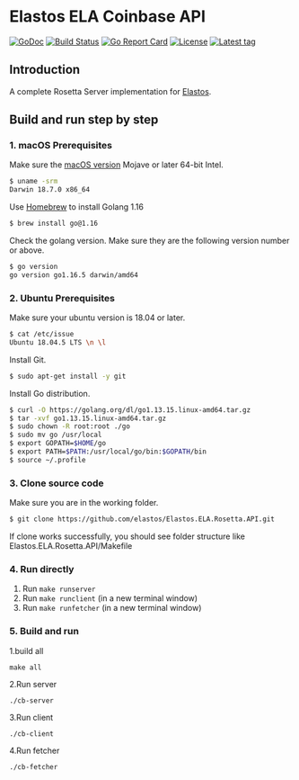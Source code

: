 Elastos ELA Coinbase API
===========
[![GoDoc](https://godoc.org/github.com/elastos/Elastos.ELA.Coinbase.API?status.svg)](https://github.com/coinbase/rosetta-sdk-go) [![Build Status](https://travis-ci.com/elastos/Elastos.ELA.Coinbase.API.svg?branch=release_v0.0.1)](https://travis-ci.com/elastos/Elastos.ELA.Coinbase.API) [![Go Report Card](https://goreportcard.com/badge/github.com/elastos/Elastos.ELA.Coinbase.API)](https://goreportcard.com/report/github.com/elastos/Elastos.ELA.Coinbase.API) [![License](https://badges.fyi/github/license/elastos/Elastos.ELA.Coinbase.API)](https://github.com/elastos/Elastos.ELA.Coinbase.API/blob/master/LICENSE) [![Latest tag](https://badges.fyi/github/latest-tag/elastos/Elastos.ELA.Coinbase.API)](https://github.com/elastos/Elastos.ELA.Coinbase.API/releases)
## Introduction
A complete Rosetta Server implementation for [Elastos](https://github.com/elastos/Elastos.ELA).

## Build and run step by step

### 1. macOS Prerequisites

Make sure the [macOS version](https://en.wikipedia.org/wiki/MacOS#Release_history) Mojave or later 64-bit Intel.

```bash
$ uname -srm
Darwin 18.7.0 x86_64
```

Use [Homebrew](https://brew.sh/) to install Golang 1.16

```bash
$ brew install go@1.16
```

Check the golang version. Make sure they are the following version number or above.

```bash
$ go version
go version go1.16.5 darwin/amd64
```

### 2. Ubuntu Prerequisites

Make sure your ubuntu version is 18.04 or later.

```bash
$ cat /etc/issue
Ubuntu 18.04.5 LTS \n \l
```

Install Git.

```bash
$ sudo apt-get install -y git
```

Install Go distribution.

```bash
$ curl -O https://golang.org/dl/go1.13.15.linux-amd64.tar.gz
$ tar -xvf go1.13.15.linux-amd64.tar.gz
$ sudo chown -R root:root ./go
$ sudo mv go /usr/local
$ export GOPATH=$HOME/go
$ export PATH=$PATH:/usr/local/go/bin:$GOPATH/bin
$ source ~/.profile
```

### 3. Clone source code
Make sure you are in the working folder.
```bash
$ git clone https://github.com/elastos/Elastos.ELA.Rosetta.API.git
```

If clone works successfully, you should see folder structure like Elastos.ELA.Rosetta.API/Makefile

### 4. Run directly
1. Run `make runserver`
2. Run `make runclient` (in a new terminal window)
3. Run `make runfetcher` (in a new terminal window)

### 5. Build and run
1.build all
 ```shell script
make all
 ```
2.Run server
```shell script
./cb-server
```
3.Run client
```shell script
./cb-client
```
4.Run fetcher
```shell script
./cb-fetcher
```